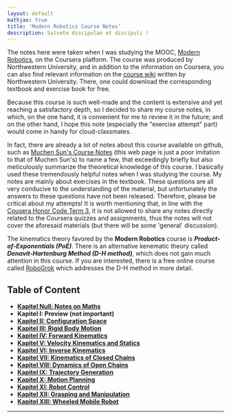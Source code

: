 ```yaml
---
layout: default
mathjax: true
title: 'Modern Robotics Course Notes'
description: Salvete discipulae et discipuli !
---
```

The notes here were taken when I was studying the MOOC, [Modern Robotics](https://www.coursera.org/specializations/modernrobotics), on the Coursera platform. The course was produced by Northwestern University, and in addition to the information on Coursera, you can also find relevant information on the [course wiki](http://hades.mech.northwestern.edu/index.php/Modern_Robotics) written by Northwestern University. There, one could download the corresponding textbook and exercise book for free. 

Because this course is such well-made and the content is extensive and yet reaching a satisfactory depth, so I decided to share my course notes, in which, on the one hand, it is convenient for me to review it in the future; and on the other hand, I hope this note (especially the "exercise attempt" part) would come in handy for cloud-classmates. 

In fact, there are already a lot of notes about this course available on github, such as [Muchen Sun's Course Notes](https://muchensun.github.io/ModernRoboticsCourseNotes/index.html) (this web page is just a poor imitation to that of Muchen Sun's) to name a few, that exceedingly briefly but also meticulously summarize the theoretical knowledge of this course. I basically used these tremendously helpful notes when I was studying the course. My notes are mainly about exercises in the textbook. These questions are all very conducive to the understanding of the material, but unfortunately the answers to these questions have not been released. Therefore, please be critical about my attempts! It is worth mentioning that, in line with the [Cousera Honor Code Term 3](https://learner.coursera.help/hc/en-us/articles/209818863-Coursera-Honor-Code), it is not allowed to share any notes directly related to the Coursera quizzes and assignments, thus the notes will not cover the aforesaid materials (but there will be some 'general' discussion).

The kinematics theory favored by the **Modern Robotics**  course is _**Product-of-Exponentials (PoE)**_. There is an alternative kenematic theory called _**Denavit-Hartenburg Method (D-H method)**_, which does not gain much attention in this course. If you are interested, there is a free online course called [RoboGrok](http://robogrok.com/) which addresses the D-H method in more detail. 

## **Table of Content**

* [**Kapitel Null:  Notes on Maths**](Kap0.html)
* **Kapitel I:      Preview (not important)**
* [**Kapitel II:    Configuration Space**](KapII.html)
* [**Kapitel III:   Rigid Body Motion**](KapIII.html)
* [**Kapitel IV:    Forward Kinematics**](KapIV.html)
* [**Kapitel V:     Velocity Kinematics and Statics**](KapV.html)
* [**Kapitel VI:    Inverse Kinematics**](KapVI.html)
* [**Kapitel VII:   Kinematics of Closed Chains**](KapVII.html)
* [**Kapitel VIII:  Dynamics of Open Chains**](KapVIII.html)
* [**Kapitel IX:    Trajectory Generation**](KapIX.html)
* [**Kapitel X:     Motion Planning**](KapX.html)
* [**Kapitel XI:    Robot Control**](KapXI.html)
* [**Kapitel XII:   Grasping and Manipulation**](KapXII.html)
* [**Kapitel XIII:  Wheeled Mobile Robot**](KapXIII.html)

***
